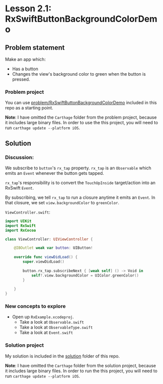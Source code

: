 # Lesson 2.1: RxSwiftButtonBackgroundColorDemo

## Problem statement

Make an app which:

* Has a button
* Changes the view's background color to green when the button is pressed.

### Problem project

You can use [problem/RxSwiftButtonBackgroundColorDemo](problem/RxSwiftButtonBackgroundColorDemo) included in this repo as a starting point.

**Note**: I have omitted the `Carthage` folder from the problem project, because it includes large binary files.  In order to use the this project, you will need to run `carthage update --platform iOS`.

## Solution

### Discussion:

We subscribe to `button`'s `rx_tap` property.  `rx_tap` is an `Observable` which emits an `Event` whenever the button gets tapped.

`rx_tap`'s responsibility is to convert the `TouchUpInside` target/action into an RxSwift `Event`.

By subscribing, we tell `rx_tap` to run a closure anytime it emits an `Event`.  In that closure, we set `view.backgroundColor` to `greenColor`.

`ViewController.swift`:

```swift
import UIKit
import RxSwift
import RxCocoa

class ViewController: UIViewController {

    @IBOutlet weak var button: UIButton!
    
    override func viewDidLoad() {
        super.viewDidLoad()
        
        button.rx_tap.subscribeNext { [weak self] () -> Void in
            self?.view.backgroundColor = UIColor.greenColor()
        }
        
    }
}
```

### New concepts to explore

* Open up `RxExample.xcodeproj`.
  * Take a look at `Observable.swift`
  * Take a look at `ObservableType.swift`
  * Take a look at `Event.swift`

### Solution project

My solution is included in the [solution](solution) folder of this repo.

**Note**: I have omitted the `Carthage` folder from the solution project, because it includes large binary files.  In order to run the this project, you will need to run `carthage update --platform iOS`.

